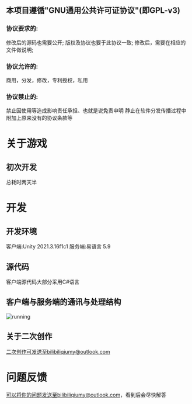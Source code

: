 ## 本项目遵循"GNU通用公共许可证协议"(即GPL-v3)
### 协议要求的:
修改后的源码也需要公开;
版权及协议也要于此协议一致;
修改后，需要在相应的文件做说明;
### 协议允许的:
商用，分发，修改，专利授权，私用
### 协议禁止的:
禁止因使用等造成影响责任承担、也就是说免责申明
静止在软件分发传播过程中附加上原来没有的协议条款等
# 关于游戏
## 初次开发
总耗时两天半
# 开发
## 开发环境
客户端:Unity 2021.3.16f1c1
服务端:易语言 5.9
## 源代码
客户端源代码大部分采用C#语言
## 客户端与服务端的通讯与处理结构
![running](https://github.com/Qiumy-bilibili/FightChicken/blob/main/github/running.png)

## 关于二次创作
二次创作可发送至bilibiliqiumy@outlook.com
# 问题反馈
可以将你的问题发送至bilibiliqiumy@outlook.com，看到后会尽快解答
